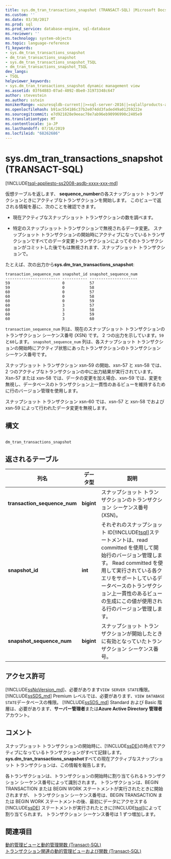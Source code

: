 ```yaml
---
title: sys.dm_tran_transactions_snapshot (TRANSACT-SQL) |Microsoft Docs
ms.custom: ''
ms.date: 03/30/2017
ms.prod: sql
ms.prod_service: database-engine, sql-database
ms.reviewer: ''
ms.technology: system-objects
ms.topic: language-reference
f1_keywords:
- sys.dm_tran_transactions_snapshot
- dm_tran_transactions_snapshot
- sys.dm_tran_transactions_snapshot_TSQL
- dm_tran_transactions_snapshot_TSQL
dev_langs:
- TSQL
helpviewer_keywords:
- sys.dm_tran_transactions_snapshot dynamic management view
ms.assetid: 03f64883-07ad-4092-8be0-31973348c647
author: stevestein
ms.author: sstein
monikerRange: =azuresqldb-current||>=sql-server-2016||=sqlallproducts-allversions||>=sql-server-linux-2017||=azuresqldb-mi-current
ms.openlocfilehash: b91ac554186c37b2e074dd3faded49a01259222e
ms.sourcegitcommit: e7d921828e9eeac78e7ab96eb90996990c2405e9
ms.translationtype: MT
ms.contentlocale: ja-JP
ms.lasthandoff: 07/16/2019
ms.locfileid: "68262686"
---
```

# <a name="sysdmtrantransactionssnapshot-transact-sql"></a>sys.dm_tran_transactions_snapshot (TRANSACT-SQL)
[!INCLUDE[tsql-appliesto-ss2008-asdb-xxxx-xxx-md](../../includes/tsql-appliesto-ss2008-asdb-xxxx-xxx-md.md)]

  仮想テーブルを返します、 **sequence_number**の各スナップショット トランザクションときにアクティブなトランザクションを開始します。 このビューで返される情報を基に、次のことを確認できます。  
  
-   現在アクティブなスナップショット トランザクションの数を調べます。  
  
-   特定のスナップショット トランザクションで無視されるデータ変更。 スナップショット トランザクションの開始時にアクティブになっているトランザクションですべてのデータ変更トランザクションによってそのトランザクションがコミットした後でもは無視されます、スナップショット トランザクションで。  
  
 たとえば、次の出力から**sys.dm_tran_transactions_snapshot**:  
  
```  
transaction_sequence_num snapshot_id snapshot_sequence_num  
------------------------ ----------- ---------------------  
59                       0           57  
59                       0           58  
60                       0           57  
60                       0           58  
60                       0           59  
60                       3           57  
60                       3           58  
60                       3           59  
60                       3           60  
```  
  
 `transaction_sequence_num` 列は、現在のスナップショット トランザクションのトランザクション シーケンス番号 (XSN) です。 2 つの出力を示しています。`59`と`60`します。 `snapshot_sequence_num` 列は、各スナップショット トランザクションの開始時にアクティブ状態にあったトランザクションのトランザクション シーケンス番号です。  
  
 スナップショット トランザクション xsn-59 の開始、xsn-57 と xsn-58 では、2 つのアクティブなトランザクションの中に出力結果が実行されています。 Xsn-57 または xsn-58 では、データの変更を加え場合、xsn-59 では、変更を無視し、データベースのトランザクション上一貫性のあるビューを維持するために行のバージョン管理を使用します。  
  
 スナップショット トランザクション xsn-60 では、xsn-57 と xsn-58 でおよび xsn-59 によって行われたデータ変更を無視します。  
  
## <a name="syntax"></a>構文  
  
```  
  
dm_tran_transactions_snapshot  
```  
  
## <a name="table-returned"></a>返されるテーブル  
  
|列名|データ型|説明|  
|-----------------|---------------|-----------------|  
|**transaction_sequence_num**|**bigint**|スナップショット トランザクションのトランザクション シーケンス番号 (XSN)。|  
|**snapshot_id**|**int**|それぞれのスナップショット ID[!INCLUDE[tsql](../../includes/tsql-md.md)]ステートメントは、read committed を使用して開始行のバージョン管理します。 Read committed を使用して実行されている各クエリをサポートしているデータベースのトランザクション上一貫性のあるビューの生成にこの値が使用される行のバージョン管理します。|  
|**snapshot_sequence_num**|**bigint**|スナップショット トランザクションが開始したときに有効となっていたトランザクション シーケンス番号。|  
  
## <a name="permissions"></a>アクセス許可

[!INCLUDE[ssNoVersion_md](../../includes/ssnoversion-md.md)]、必要があります`VIEW SERVER STATE`権限。   
[!INCLUDE[ssSDS_md](../../includes/sssds-md.md)] Premium レベルでは、必要があります、`VIEW DATABASE STATE`データベースの権限。 [!INCLUDE[ssSDS_md](../../includes/sssds-md.md)] Standard および Basic 階層は、必要があります、**サーバー管理者**または**Azure Active Directory 管理者**アカウント。   
  
## <a name="remarks"></a>コメント  
 スナップショット トランザクションの開始時に、[!INCLUDE[ssDE](../../includes/ssde-md.md)]の時点でアクティブになっているトランザクションがすべて記録します。 **sys.dm_tran_transactions_snapshot**すべての現在アクティブなスナップショット トランザクションは、この情報を報告します。  
  
 各トランザクションは、トランザクションの開始時に割り当てられるトランザクション シーケンス番号によって識別されます。 トランザクションは、BEGIN TRANSACTION または BEGIN WORK ステートメントが実行されたときに開始されますが、 トランザクション シーケンス番号は、BEGIN TRANSACTION または BEGIN WORK ステートメントの後、最初にデータにアクセスする [!INCLUDE[ssDE](../../includes/ssde-md.md)] ステートメントが実行されたときに[!INCLUDE[tsql](../../includes/tsql-md.md)]によって割り当てられます。 トランザクション シーケンス番号は 1 ずつ増加します。  
  
## <a name="see-also"></a>関連項目  
 [動的管理ビューと動的管理関数 &#40;Transact-SQL&#41;](~/relational-databases/system-dynamic-management-views/system-dynamic-management-views.md)   
 [トランザクション関連の動的管理ビューおよび関数  &#40;Transact-SQL&#41;](../../relational-databases/system-dynamic-management-views/transaction-related-dynamic-management-views-and-functions-transact-sql.md)  
  
  

